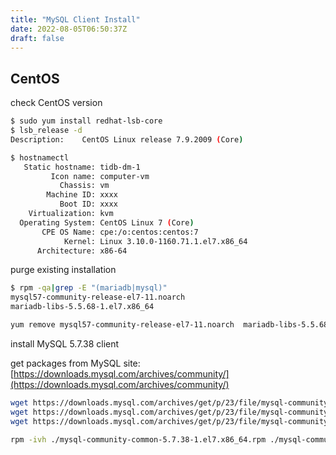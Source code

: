 ```yaml
---
title: "MySQL Client Install"
date: 2022-08-05T06:50:37Z
draft: false
---
```


## CentOS

check CentOS version

```bash
$ sudo yum install redhat-lsb-core
$ lsb_release -d
Description:    CentOS Linux release 7.9.2009 (Core)

$ hostnamectl
   Static hostname: tidb-dm-1
         Icon name: computer-vm
           Chassis: vm
        Machine ID: xxxx
           Boot ID: xxxx
    Virtualization: kvm
  Operating System: CentOS Linux 7 (Core)
       CPE OS Name: cpe:/o:centos:centos:7
            Kernel: Linux 3.10.0-1160.71.1.el7.x86_64
      Architecture: x86-64
```

purge existing installation

```bash
$ rpm -qa|grep -E "(mariadb|mysql)"
mysql57-community-release-el7-11.noarch
mariadb-libs-5.5.68-1.el7.x86_64

yum remove mysql57-community-release-el7-11.noarch  mariadb-libs-5.5.68-1.el7.x86_64

```

install MySQL 5.7.38 client

get packages from MySQL site: [https://downloads.mysql.com/archives/community/](https://downloads.mysql.com/archives/community/)

```bash
wget https://downloads.mysql.com/archives/get/p/23/file/mysql-community-client-5.7.38-1.el7.x86_64.rpm
wget https://downloads.mysql.com/archives/get/p/23/file/mysql-community-libs-5.7.38-1.el7.x86_64.rpm
wget https://downloads.mysql.com/archives/get/p/23/file/mysql-community-common-5.7.38-1.el7.x86_64.rpm

rpm -ivh ./mysql-community-common-5.7.38-1.el7.x86_64.rpm ./mysql-community-libs-5.7.38-1.el7.x86_64.rpm ./mysql-community-client-5.7.38-1.el7.x86_64.rpm
```
